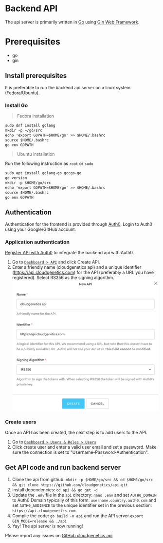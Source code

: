 # Backend API
The api server is primarily written in [Go](https://golang.org/) using [Gin Web Framework](https://gin-gonic.com/).

# Prerequisites
  - go
  - gin

## Install prerequisites

It is preferable to run the backend api server on a linux system (Fedora/Ubuntu).

### Install Go

> Fedora installation

```shell
sudo dnf install golang
mkdir -p ~/go/src
echo 'export GOPATH=$HOME/go' >> $HOME/.bashrc
source $HOME/.bashrc
go env GOPATH
```

> Ubuntu installation 

Run the following instruction as `root` or `sudo`
```shell
sudo apt install golang-go gccgo-go
go version
mkdir -p $HOME/go/src
echo 'export GOPATH=$HOME/go' >> $HOME/.bashrc
source $HOME/.bashrc
go env GOPATH
```
  
## Authentication
Authentication for the frontend is provided through [Auth0](https://auth0.com/). Login to Auth0 using your Google/GitHub account.

### Application authentication
[Register API with Auth0](https://auth0.com/docs/get-started/set-up-apis) to integrate the backend api with Auth0.

  1. Go to [`Dashboard > API`](https://manage.auth0.com/#/apis) and click Create API.
  2. Enter a friendly name (cloudgenetics api) and a unique identifier (https://api.cloudgenetics.com) for the API (preferably a URL you have registered). Select RS256 as the signing algorithm.
  ![Auth0 API](auth0api.png)
	
### Create users
Once an API has been created, the next step is to add users to the API.
  1. Go to [`Dashboard > Users & Roles > Users`](https://manage.auth0.com/#/users) 
  2. Click create user and enter a valid user email and set a password. Make sure the connection is set to "Username-Password-Authentication".
  
## Get API code and run backend server
  1. Clone the api from github: `mkdir -p $HOME/go/src && cd $HOME/go/src && git clone https://github.com/cloudgenetics/api.git`
  2. Install dependencies: `cd api && go get -d`
  3. Update the `.env` file in the `api` directory: `nano .env` and set `AUTH0_DOMAIN` to Auth0 Domain typically of this form: `username.country.auth0.com` and set `AUTH0_AUDIENCE` to the unique identifier set in the previous section: `https://api.cloudgenetics.com`.
  4. Compile the code: `go build -o api` and run the API server `export GIN_MODE=release && ./api`
  5. Yay! The api server is now running!
  
Please report any issues on [GitHub cloudgenetics api](https://github.com/cloudgenetics/api/issues)


